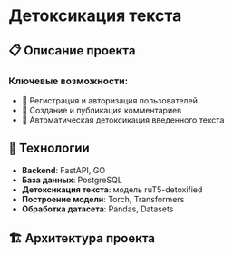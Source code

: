 # Детоксикация текста

## 📋 Описание проекта


### Ключевые возможности:

- 👥 Регистрация и авторизация пользователей
- 📝 Создание и публикация комментариев
- 📰 Автоматическая детоксикация введенного текста

## 🚀 Технологии

- **Backend**: FastAPI, GO
- **База данных**: PostgreSQL
- **Детоксикация текста**: модель ruT5-detoxified
- **Построение модели**: Torch, Transformers
- **Обработка датасета**: Pandas, Datasets

## 🏗️ Архитектура проекта